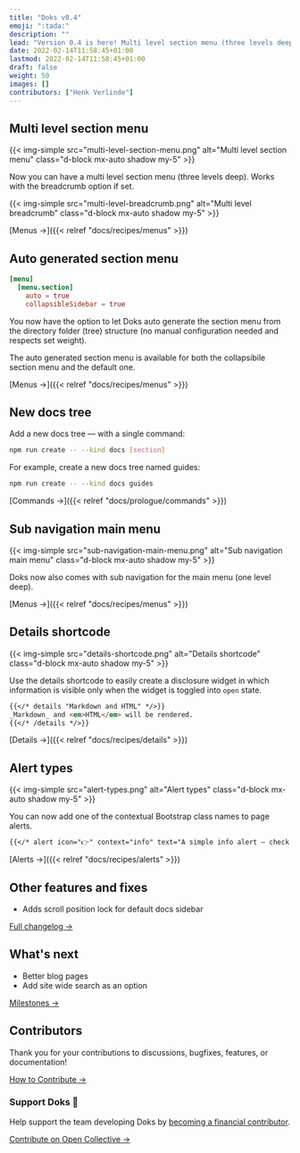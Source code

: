 ```yaml
---
title: "Doks v0.4"
emoji: ":tada:"
description: ""
lead: "Version 0.4 is here! Multi level section menu (three levels deep), auto generated section menu, new docs tree — with a single command, sub navigation main menu (one level deep), and more."
date: 2022-02-14T11:58:45+01:00
lastmod: 2022-02-14T11:58:45+01:00
draft: false
weight: 50
images: []
contributors: ["Henk Verlinde"]
---
```


## Multi level section menu

{{< img-simple src="multi-level-section-menu.png" alt="Multi level section menu" class="d-block mx-auto shadow my-5" >}}

Now you can have a multi level section menu (three levels deep). Works with the breadcrumb option if set.

{{< img-simple src="multi-level-breadcrumb.png" alt="Multi level breadcrumb" class="d-block mx-auto shadow my-5" >}}

[Menus →]({{< relref "docs/recipes/menus" >}})

## Auto generated section menu

```toml
[menu]
  [menu.section]
    auto = true
    collapsibleSidebar = true
```

You now have the option to let Doks auto generate the section menu from the directory folder (tree) structure (no manual configuration needed and respects set weight).

The auto generated section menu is available for both the collapsibile section menu and the default one.

[Menus →]({{< relref "docs/recipes/menus" >}})

## New docs tree

Add a new docs tree — with a single command:

```bash
npm run create -- --kind docs [section]
```

For example, create a new docs tree named guides:

```bash
npm run create -- --kind docs guides
```

[Commands →]({{< relref "docs/prologue/commands" >}})

## Sub navigation main menu

{{< img-simple src="sub-navigation-main-menu.png" alt="Sub navigation main menu" class="d-block mx-auto shadow my-5" >}}

Doks now also comes with sub navigation for the main menu (one level deep).

[Menus →]({{< relref "docs/recipes/menus" >}})

## Details shortcode

{{< img-simple src="details-shortcode.png" alt="Details shortcode" class="d-block mx-auto shadow my-5" >}}

Use the details shortcode to easily create a disclosure widget in which information is visible only when the widget is toggled into `open` state.

```md
{{</* details "Markdown and HTML" */>}}
_Markdown_ and <em>HTML</em> will be rendered.
{{</* /details */>}}
```

[Details →]({{< relref "docs/recipes/details" >}})

## Alert types

{{< img-simple src="alert-types.png" alt="Alert types" class="d-block mx-auto shadow my-5" >}}

You can now add one of the contextual Bootstrap class names to page alerts.

```md
{{</* alert icon="👉" context="info" text="A simple info alert — check it out!" /*/>}}
```

[Alerts →]({{< relref "docs/recipes/alerts" >}})

## Other features and fixes

- Adds scroll position lock for default docs sidebar

[Full changelog →](https://github.com/h-enk/doks/blob/master/CHANGELOG.md)

## What's next

- Better blog pages
- Add site wide search as an option

[Milestones →](https://github.com/h-enk/doks/milestones)

## Contributors

Thank you for your contributions to discussions, bugfixes, features, or documentation!

[How to Contribute →](/docs/contributing/how-to-contribute/)

### Support Doks :green_heart:

Help support the team developing Doks by [becoming a financial contributor](/docs/contributing/financial-contributions/).

[Contribute on Open Collective →](https://opencollective.com/doks)
